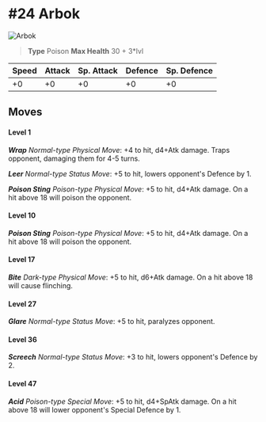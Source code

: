 # #24 Arbok


![Arbok](https://img.pokemondb.net/sprites/home/normal/1x/arbok.png)

> **Type** Poison
> **Max Health** 30 + 3\*lvl

| Speed | Attack | Sp. Attack | Defence | Sp. Defence |
| ----- | ------ | ---------- | ------- | ----------- |
| +0 | +0 | +0 | +0 | +0 |

## Moves
#### Level 1

***Wrap** Normal-type Physical Move*: +4 to hit, d4+Atk damage. Traps opponent, damaging them for 4-5 turns.

***Leer** Normal-type Status Move*: +5 to hit, lowers opponent's Defence by 1.

***Poison Sting** Poison-type Physical Move*: +5 to hit, d4+Atk damage. On a hit above 18 will poison the opponent.
#### Level 10

***Poison Sting** Poison-type Physical Move*: +5 to hit, d4+Atk damage. On a hit above 18 will poison the opponent.
#### Level 17

***Bite** Dark-type Physical Move*: +5 to hit, d6+Atk damage. On a hit above 18 will cause flinching.
#### Level 27

***Glare** Normal-type Status Move*: +5 to hit, paralyzes opponent.
#### Level 36

***Screech** Normal-type Status Move*: +3 to hit, lowers opponent's Defence by 2.
#### Level 47

***Acid** Poison-type Special Move*: +5 to hit, d4+SpAtk damage. On a hit above 18 will lower opponent's Special Defence by 1.

